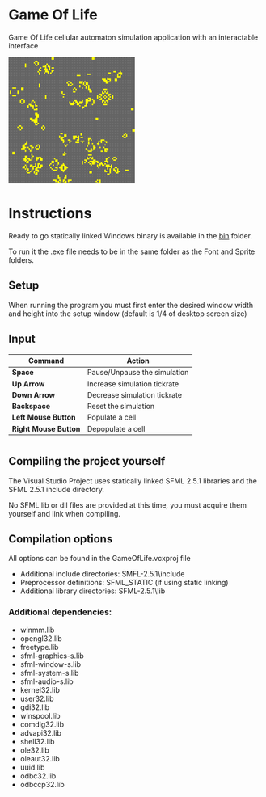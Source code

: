 # Game Of Life
Game Of Life cellular automaton simulation application with an interactable interface

<img src="GameOfLifeWindow.png" alt="Influence map application window" width="250"/>

# Instructions
Ready to go statically linked Windows binary is available in the [bin](\bin) folder.

To run it the .exe file needs to be in the same folder as the Font and Sprite folders.

## Setup

When running the program you must first enter the desired window width and height into the setup window (default is 1/4 of desktop screen size)

## Input

|Command|Action|
|---|---|
|**Space**|Pause/Unpause the simulation|
|**Up Arrow**|Increase simulation tickrate|
|**Down Arrow**|Decrease simulation tickrate|
|**Backspace**|Reset the simulation|
|**Left Mouse Button**|Populate a cell|
|**Right Mouse Button**|Depopulate a cell|


#

## Compiling the project yourself
The Visual Studio Project uses statically linked SFML 2.5.1 libraries and the SFML 2.5.1 include directory.

No SFML lib or dll files are provided at this time, you must acquire them yourself and link when compiling.

## Compilation options

All options can be found in the GameOfLife.vcxproj file

- Additional include directories: SMFL-2.5.1\include
- Preprocessor definitions: SFML_STATIC (if using static linking)
- Additional library directories: SFML-2.5.1\lib

### Additional dependencies:
- winmm.lib
- opengl32.lib
- freetype.lib
- sfml-graphics-s.lib
- sfml-window-s.lib
- sfml-system-s.lib
- sfml-audio-s.lib
- kernel32.lib
- user32.lib
- gdi32.lib
- winspool.lib
- comdlg32.lib
- advapi32.lib
- shell32.lib
- ole32.lib
- oleaut32.lib
- uuid.lib
- odbc32.lib
- odbccp32.lib
